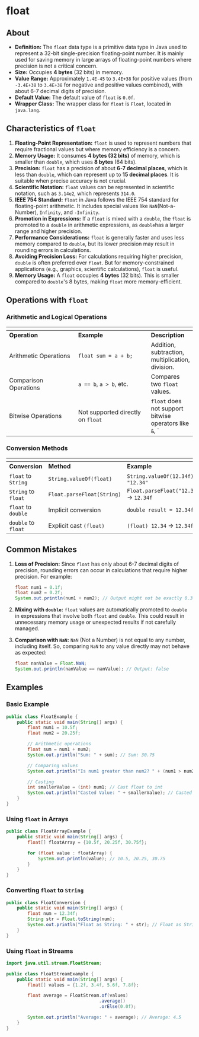 # float

## About

* **Definition:** The `float` data type is a primitive data type in Java used to represent a 32-bit single-precision floating-point number. It is mainly used for saving memory in large arrays of floating-point numbers where precision is not a critical concern.
* **Size:** Occupies **4 bytes** (32 bits) in memory.
* **Value Range:** Approximately `1.4E-45` to `3.4E+38` for positive values (from `-3.4E+38` to `3.4E+38` for negative and positive values combined), with about 6-7 decimal digits of precision.
* **Default Value:** The default value of `float` is `0.0f`.
* **Wrapper Class:** The wrapper class for `float` is `Float`, located in `java.lang`.

## **Characteristics of `float`**

1. **Floating-Point Representation:** `float` is used to represent numbers that require fractional values but where memory efficiency is a concern.
2. **Memory Usage:** It consumes **4 bytes (32 bits)** of memory, which is smaller than `double`, which uses **8 bytes** (64 bits).
3. **Precision:** `float` has a precision of about **6-7 decimal places**, which is less than `double`, which can represent up to **15 decimal places**. It is suitable when precise accuracy is not crucial.
4. **Scientific Notation:** `float` values can be represented in scientific notation, such as `3.14e2`, which represents `314.0`.
5. **IEEE 754 Standard:** `float` in Java follows the IEEE 754 standard for floating-point arithmetic. It includes special values like `NaN`(Not-a-Number), `Infinity`, and `-Infinity`.
6. **Promotion in Expressions:** If a `float` is mixed with a `double`, the `float` is promoted to a `double` in arithmetic expressions, as `double`has a larger range and higher precision.
7. **Performance Considerations:** `float` is generally faster and uses less memory compared to `double`, but its lower precision may result in rounding errors in calculations.
8. **Avoiding Precision Loss:** For calculations requiring higher precision, `double` is often preferred over `float`. But for memory-constrained applications (e.g., graphics, scientific calculations), `float` is useful.
9. **Memory Usage:** A `float` occupies **4 bytes** (32 bits). This is smaller compared to `double`'s 8 bytes, making `float` more memory-efficient.

## **Operations with `float`**

### **Arithmetic and Logical Operations**

<table data-header-hidden data-full-width="true"><thead><tr><th width="258"></th><th width="295"></th><th></th></tr></thead><tbody><tr><td><strong>Operation</strong></td><td><strong>Example</strong></td><td><strong>Description</strong></td></tr><tr><td>Arithmetic Operations</td><td><code>float sum = a + b;</code></td><td>Addition, subtraction, multiplication, division.</td></tr><tr><td>Comparison Operations</td><td><code>a == b</code>, <code>a > b</code>, etc.</td><td>Compares two <code>float</code> values.</td></tr><tr><td>Bitwise Operations</td><td>Not supported directly on <code>float</code></td><td><code>float</code> does not support bitwise operators like <code>&#x26;</code>, `</td></tr></tbody></table>

### **Conversion Methods**

<table data-header-hidden data-full-width="true"><thead><tr><th width="221"></th><th width="294"></th><th></th></tr></thead><tbody><tr><td><strong>Conversion</strong></td><td><strong>Method</strong></td><td><strong>Example</strong></td></tr><tr><td><code>float</code> to <code>String</code></td><td><code>String.valueOf(float)</code></td><td><code>String.valueOf(12.34f)</code> → <code>"12.34"</code></td></tr><tr><td><code>String</code> to <code>float</code></td><td><code>Float.parseFloat(String)</code></td><td><code>Float.parseFloat("12.34")</code> → <code>12.34f</code></td></tr><tr><td><code>float</code> to <code>double</code></td><td>Implicit conversion</td><td><code>double result = 12.34f;</code></td></tr><tr><td><code>double</code> to <code>float</code></td><td>Explicit cast <code>(float)</code></td><td><code>(float) 12.34</code> → <code>12.34f</code></td></tr></tbody></table>

## **Common Mistakes**

1.  **Loss of Precision:** Since `float` has only about 6-7 decimal digits of precision, rounding errors can occur in calculations that require higher precision. For example:

    ```java
    float num1 = 0.1f;
    float num2 = 0.2f;
    System.out.println(num1 + num2); // Output might not be exactly 0.3
    ```
2. **Mixing with `double`:** `float` values are automatically promoted to `double` in expressions that involve both `float` and `double`. This could result in unnecessary memory usage or unexpected results if not carefully managed.
3.  **Comparison with `NaN`:** `NaN` (Not a Number) is not equal to any number, including itself. So, comparing `NaN` to any value directly may not behave as expected:

    ```java
    float nanValue = Float.NaN;
    System.out.println(nanValue == nanValue); // Output: false
    ```

## Examples

### **Basic Example**

```java
public class FloatExample {
    public static void main(String[] args) {
        float num1 = 10.5f;
        float num2 = 20.25f;

        // Arithmetic operations
        float sum = num1 + num2; 
        System.out.println("Sum: " + sum); // Sum: 30.75

        // Comparing values
        System.out.println("Is num1 greater than num2? " + (num1 > num2)); // Is num1 greater than num2? false

        // Casting
        int smallerValue = (int) num1; // Cast float to int
        System.out.println("Casted Value: " + smallerValue); // Casted Value: 10
    }
}
```

### **Using `float` in Arrays**

```java
public class FloatArrayExample {
    public static void main(String[] args) {
        float[] floatArray = {10.5f, 20.25f, 30.75f};

        for (float value : floatArray) {
            System.out.println(value); // 10.5, 20.25, 30.75
        }
    }
}
```

### **Converting `float` to `String`**

```java
public class FloatConversion {
    public static void main(String[] args) {
        float num = 12.34f;
        String str = Float.toString(num); 
        System.out.println("Float as String: " + str); // Float as String: 12.34
    }
}
```

### **Using `float` in Streams**

```java
import java.util.stream.FloatStream;

public class FloatStreamExample {
    public static void main(String[] args) {
        float[] values = {1.2f, 3.4f, 5.6f, 7.8f};

        float average = FloatStream.of(values)
                                   .average()
                                   .orElse(0.0f);

        System.out.println("Average: " + average); // Average: 4.5
    }
}
```


